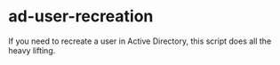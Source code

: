 # ad-user-recreation
If you need to recreate a user in Active Directory, this script does all the heavy lifting.
